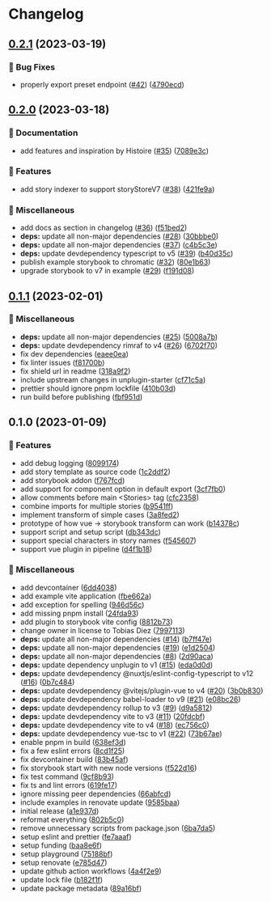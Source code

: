 # Changelog

## [0.2.1](https://github.com/tobiasdiez/storybook-vue-addon/compare/v0.2.0...v0.2.1) (2023-03-19)


### 🐛 Bug Fixes

* properly export preset endpoint ([#42](https://github.com/tobiasdiez/storybook-vue-addon/issues/42)) ([4790ecd](https://github.com/tobiasdiez/storybook-vue-addon/commit/4790ecd2a7aebf37cd07c979ef8b0a761b32c560))

## [0.2.0](https://github.com/tobiasdiez/storybook-vue-addon/compare/v0.1.1...v0.2.0) (2023-03-18)

### 📝 Documentation

- add features and inspiration by Histoire ([#35](https://github.com/tobiasdiez/storybook-vue-addon/issues/35)) ([7089e3c](https://github.com/tobiasdiez/storybook-vue-addon/commit/7089e3cc4ce90cbae6b32d9cefa4ffd948d84cc4))

### 🔖 Features

- add story indexer to support storyStoreV7 ([#38](https://github.com/tobiasdiez/storybook-vue-addon/issues/38)) ([421fe9a](https://github.com/tobiasdiez/storybook-vue-addon/commit/421fe9a4120908f7a88e4f89c02b06f24b136006))

### 🧹 Miscellaneous

- add docs as section in changelog ([#36](https://github.com/tobiasdiez/storybook-vue-addon/issues/36)) ([f51bed2](https://github.com/tobiasdiez/storybook-vue-addon/commit/f51bed22106f2111a68a98546cc470c602558644))
- **deps:** update all non-major dependencies ([#28](https://github.com/tobiasdiez/storybook-vue-addon/issues/28)) ([30bbbe0](https://github.com/tobiasdiez/storybook-vue-addon/commit/30bbbe012b6b7972da4f78ab9b3b965a7e473fcb))
- **deps:** update all non-major dependencies ([#37](https://github.com/tobiasdiez/storybook-vue-addon/issues/37)) ([c4b5c3e](https://github.com/tobiasdiez/storybook-vue-addon/commit/c4b5c3edc47660a63495208666341cc36fa45b38))
- **deps:** update devdependency typescript to v5 ([#39](https://github.com/tobiasdiez/storybook-vue-addon/issues/39)) ([b40d35c](https://github.com/tobiasdiez/storybook-vue-addon/commit/b40d35cb15883f349e1a1e1f04c004af89e4323b))
- publish example storybook to chromatic ([#32](https://github.com/tobiasdiez/storybook-vue-addon/issues/32)) ([80e1b63](https://github.com/tobiasdiez/storybook-vue-addon/commit/80e1b63eeb1ef427ec9917c486e1fc6a33cac203))
- upgrade storybook to v7 in example ([#29](https://github.com/tobiasdiez/storybook-vue-addon/issues/29)) ([f191d08](https://github.com/tobiasdiez/storybook-vue-addon/commit/f191d08d57a5ab59a3bee2d3e572ce3f8f6cdd15))

## [0.1.1](https://github.com/tobiasdiez/storybook-vue-addon/compare/v0.1.0...v0.1.1) (2023-02-01)

### 🧹 Miscellaneous

- **deps:** update all non-major dependencies ([#25](https://github.com/tobiasdiez/storybook-vue-addon/issues/25)) ([5008a7b](https://github.com/tobiasdiez/storybook-vue-addon/commit/5008a7b653263208952b88b89c3d1317de6db5dc))
- **deps:** update devdependency rimraf to v4 ([#26](https://github.com/tobiasdiez/storybook-vue-addon/issues/26)) ([6702f70](https://github.com/tobiasdiez/storybook-vue-addon/commit/6702f706f2276e50e1b9fb044e3248b6874d4ca9))
- fix dev dependencies ([eaee0ea](https://github.com/tobiasdiez/storybook-vue-addon/commit/eaee0eaeba562f12b6cf5395bd4da91388bf242f))
- fix linter issues ([f81700b](https://github.com/tobiasdiez/storybook-vue-addon/commit/f81700b8c26a59dcb53c40739f70463f01aa5f05))
- fix shield url in readme ([318a9f2](https://github.com/tobiasdiez/storybook-vue-addon/commit/318a9f2628ac102edc77d80ce4ae69199e54187c))
- include upstream changes in unplugin-starter ([cf71c5a](https://github.com/tobiasdiez/storybook-vue-addon/commit/cf71c5a2c8ac8b2cc96d494cca49adc166292523))
- prettier should ignore pnpm lockfile ([410b03d](https://github.com/tobiasdiez/storybook-vue-addon/commit/410b03dc261c72cad50ce84d1d9b3385a51ba651))
- run build before publishing ([fbf951d](https://github.com/tobiasdiez/storybook-vue-addon/commit/fbf951d129140ab2907b71aa7274a936608ebe1e))

## 0.1.0 (2023-01-09)

### 🔖 Features

- add debug logging ([8099174](https://github.com/tobiasdiez/unplugin-storybook-vue/commit/809917457294f0632edb91aa6f2905f0951cc767))
- add story template as source code ([1c2ddf2](https://github.com/tobiasdiez/unplugin-storybook-vue/commit/1c2ddf2c45d2358ee60e9d10d4f29702b7a9e212))
- add storybook addon ([f767fcd](https://github.com/tobiasdiez/unplugin-storybook-vue/commit/f767fcd8ca45aad5cbaf0f0f46f7e0dc42a3a0ce))
- add support for component option in default export ([3cf7fb0](https://github.com/tobiasdiez/unplugin-storybook-vue/commit/3cf7fb030c7a0039c9538ed24f9de2521899770e))
- allow comments before main &lt;Stories&gt; tag ([cfc2358](https://github.com/tobiasdiez/unplugin-storybook-vue/commit/cfc23587679e80592bbc004cff446a0559468156))
- combine imports for multiple stories ([b9541ff](https://github.com/tobiasdiez/unplugin-storybook-vue/commit/b9541ffe6d14e8c58e33160b80f25fa117b5b0db))
- implement transform of simple cases ([3a8fed2](https://github.com/tobiasdiez/unplugin-storybook-vue/commit/3a8fed21f315bee55d324be2f9917c425ccef473))
- prototype of how vue -&gt; storybook transform can work ([b14378c](https://github.com/tobiasdiez/unplugin-storybook-vue/commit/b14378cdd21cbf61b2f1c4a80605d5800ecc54b1))
- support script and setup script ([db343dc](https://github.com/tobiasdiez/unplugin-storybook-vue/commit/db343dc691388a6418dd220e169f28fde2e5e2f0))
- support special characters in story names ([f545607](https://github.com/tobiasdiez/unplugin-storybook-vue/commit/f5456074bf9ac51e4d268cfc80f28998caf7d539))
- support vue plugin in pipeline ([d4f1b18](https://github.com/tobiasdiez/unplugin-storybook-vue/commit/d4f1b185a348cdb0b091284bb32e73610053f936))

### 🧹 Miscellaneous

- add devcontainer ([6dd4038](https://github.com/tobiasdiez/unplugin-storybook-vue/commit/6dd4038976daf3edec755db4d9420f552c5cc4f7))
- add example vite application ([fbe662a](https://github.com/tobiasdiez/unplugin-storybook-vue/commit/fbe662a115c58f72d771fae478e8344c2c7c4aa5))
- add exception for spelling ([946d56c](https://github.com/tobiasdiez/unplugin-storybook-vue/commit/946d56c51b3663cd0286a38051373306f9f3b670))
- add missing pnpm install ([24fda93](https://github.com/tobiasdiez/unplugin-storybook-vue/commit/24fda931151e891bafb0839e2ac5271f2b01591b))
- add plugin to storybook vite config ([8812b73](https://github.com/tobiasdiez/unplugin-storybook-vue/commit/8812b73cfd8c939434cb628ddf0cbafa2990d6c6))
- change owner in license to Tobias Diez ([7997113](https://github.com/tobiasdiez/unplugin-storybook-vue/commit/7997113d801da15cadf45b592c82cb024c00dc48))
- **deps:** update all non-major dependencies ([#14](https://github.com/tobiasdiez/unplugin-storybook-vue/issues/14)) ([b7ff47e](https://github.com/tobiasdiez/unplugin-storybook-vue/commit/b7ff47ed69ca04c4af8c8dea6980e438a6b8770c))
- **deps:** update all non-major dependencies ([#19](https://github.com/tobiasdiez/unplugin-storybook-vue/issues/19)) ([e1d2504](https://github.com/tobiasdiez/unplugin-storybook-vue/commit/e1d25047700b463a425a87a098c95d44adc00055))
- **deps:** update all non-major dependencies ([#8](https://github.com/tobiasdiez/unplugin-storybook-vue/issues/8)) ([2d90aca](https://github.com/tobiasdiez/unplugin-storybook-vue/commit/2d90aca342cad93dd3b82eefc851e0fae8ea8ea8))
- **deps:** update dependency unplugin to v1 ([#15](https://github.com/tobiasdiez/unplugin-storybook-vue/issues/15)) ([eda0d0d](https://github.com/tobiasdiez/unplugin-storybook-vue/commit/eda0d0db005ec5d61c830cedbd70621ef877c9f3))
- **deps:** update devdependency @nuxtjs/eslint-config-typescript to v12 ([#16](https://github.com/tobiasdiez/unplugin-storybook-vue/issues/16)) ([0b7c484](https://github.com/tobiasdiez/unplugin-storybook-vue/commit/0b7c484436defc02dc1df9c45b3ae50c91234cb5))
- **deps:** update devdependency @vitejs/plugin-vue to v4 ([#20](https://github.com/tobiasdiez/unplugin-storybook-vue/issues/20)) ([3b0b830](https://github.com/tobiasdiez/unplugin-storybook-vue/commit/3b0b830dff4423682e4182128deb279c834779aa))
- **deps:** update devdependency babel-loader to v9 ([#21](https://github.com/tobiasdiez/unplugin-storybook-vue/issues/21)) ([e08bc26](https://github.com/tobiasdiez/unplugin-storybook-vue/commit/e08bc261dcebd608c224d598fac5d218552fc3d3))
- **deps:** update devdependency rollup to v3 ([#9](https://github.com/tobiasdiez/unplugin-storybook-vue/issues/9)) ([d9a5812](https://github.com/tobiasdiez/unplugin-storybook-vue/commit/d9a5812bfaf5223be7f2b0266c3ea9fb5bfeaf50))
- **deps:** update devdependency vite to v3 ([#11](https://github.com/tobiasdiez/unplugin-storybook-vue/issues/11)) ([20fdcbf](https://github.com/tobiasdiez/unplugin-storybook-vue/commit/20fdcbfe3f376d890ea69e8f28defad4cd27b3f1))
- **deps:** update devdependency vite to v4 ([#18](https://github.com/tobiasdiez/unplugin-storybook-vue/issues/18)) ([ec756c0](https://github.com/tobiasdiez/unplugin-storybook-vue/commit/ec756c0ae9bee6d561059416dcec69d6f02a5b47))
- **deps:** update devdependency vue-tsc to v1 ([#22](https://github.com/tobiasdiez/unplugin-storybook-vue/issues/22)) ([73b67ae](https://github.com/tobiasdiez/unplugin-storybook-vue/commit/73b67ae8f0f1d2b8e766b816db6b9babe66c9bb0))
- enable pnpm in build ([638ef3d](https://github.com/tobiasdiez/unplugin-storybook-vue/commit/638ef3d8734f983cc806cf492b3322df03967847))
- fix a few eslint errors ([8cd1f25](https://github.com/tobiasdiez/unplugin-storybook-vue/commit/8cd1f259e67a732b41fe813f399e8131e893afa0))
- fix devcontainer build ([83b45af](https://github.com/tobiasdiez/unplugin-storybook-vue/commit/83b45af675b7d902f8ddae1cf77babb4163ef034))
- fix storybook start with new node versions ([f522d16](https://github.com/tobiasdiez/unplugin-storybook-vue/commit/f522d16ee32004143191acf133a2a6f3bd23d131))
- fix test command ([9cf8b93](https://github.com/tobiasdiez/unplugin-storybook-vue/commit/9cf8b938a4a03de79ab2b475287bebfa817cce93))
- fix ts and lint errors ([619fe17](https://github.com/tobiasdiez/unplugin-storybook-vue/commit/619fe170b55831111062a65fa5ed28715b8cb7c4))
- ignore missing peer dependencies ([66abfcd](https://github.com/tobiasdiez/unplugin-storybook-vue/commit/66abfcd2fc6509aee14268d653ce1dc788acc202))
- include examples in renovate update ([9585baa](https://github.com/tobiasdiez/unplugin-storybook-vue/commit/9585baae212439274004e53ab815897f808d738f))
- initial release ([a1e937d](https://github.com/tobiasdiez/unplugin-storybook-vue/commit/a1e937d426fec8b193dff0001d0a0e66793c318d))
- reformat everything ([802b5c0](https://github.com/tobiasdiez/unplugin-storybook-vue/commit/802b5c0b3de72de9513886bcd11822be2ac26774))
- remove unnecessary scripts from package.json ([6ba7da5](https://github.com/tobiasdiez/unplugin-storybook-vue/commit/6ba7da51c61f131dda0aef79b01f2857293d04f5))
- setup eslint and prettier ([fe7aaaf](https://github.com/tobiasdiez/unplugin-storybook-vue/commit/fe7aaafcc5a26dc66b94162673cddf982ccf4e32))
- setup funding ([baa8e6f](https://github.com/tobiasdiez/unplugin-storybook-vue/commit/baa8e6feb7a25b8fa36740746ca7c3ae37a58776))
- setup playground ([75188bf](https://github.com/tobiasdiez/unplugin-storybook-vue/commit/75188bf60b7f25764cdea1f462646f3d9e85e22a))
- setup renovate ([e785d47](https://github.com/tobiasdiez/unplugin-storybook-vue/commit/e785d477a0e5d8a425da22ed416c5d93d18c4f07))
- update github action workflows ([4a4f2e9](https://github.com/tobiasdiez/unplugin-storybook-vue/commit/4a4f2e99d02897a84c58f4946e4be24c48612934))
- update lock file ([b182f1f](https://github.com/tobiasdiez/unplugin-storybook-vue/commit/b182f1f52322ef35e4af246aa15725c46f6d66cb))
- update package metadata ([89a16bf](https://github.com/tobiasdiez/unplugin-storybook-vue/commit/89a16bfbb9d9e4144020ee0b710483cc807e6cf4))

